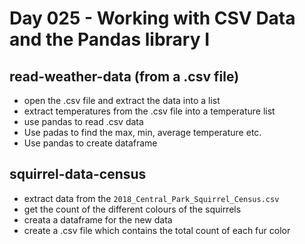 # Day 025 - Working with CSV Data and the Pandas library I

## read-weather-data (from a .csv file)
- open the .csv file and extract the data into a list
- extract temperatures from the .csv file into a temperature list
- use pandas to read .csv data
- Use padas to find the max, min, average temperature etc.
- Use pandas to create dataframe

## squirrel-data-census
- extract data from the `2018_Central_Park_Squirrel_Census.csv`
- get the count of the different colours of the squirrels
- creata a dataframe for the new data
- create a .csv file which contains the total count of each fur color

